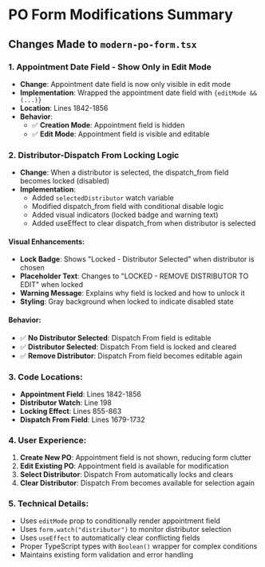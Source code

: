 # PO Form Modifications Summary

## Changes Made to `modern-po-form.tsx`

### 1. Appointment Date Field - Show Only in Edit Mode
- **Change**: Appointment date field is now only visible in edit mode
- **Implementation**: Wrapped the appointment date field with `{editMode && (...)}`
- **Location**: Lines 1842-1856
- **Behavior**: 
  - ✅ **Creation Mode**: Appointment field is hidden
  - ✅ **Edit Mode**: Appointment field is visible and editable

### 2. Distributor-Dispatch From Locking Logic
- **Change**: When a distributor is selected, the dispatch_from field becomes locked (disabled)
- **Implementation**: 
  - Added `selectedDistributor` watch variable
  - Modified dispatch_from field with conditional disable logic
  - Added visual indicators (locked badge and warning text)
  - Added useEffect to clear dispatch_from when distributor is selected

#### Visual Enhancements:
- **Lock Badge**: Shows "Locked - Distributor Selected" when distributor is chosen
- **Placeholder Text**: Changes to "LOCKED - REMOVE DISTRIBUTOR TO EDIT" when locked
- **Warning Message**: Explains why field is locked and how to unlock it
- **Styling**: Gray background when locked to indicate disabled state

#### Behavior:
- ✅ **No Distributor Selected**: Dispatch From field is editable
- ✅ **Distributor Selected**: Dispatch From field is locked and cleared
- ✅ **Remove Distributor**: Dispatch From field becomes editable again

### 3. Code Locations:
- **Appointment Field**: Lines 1842-1856
- **Distributor Watch**: Line 198
- **Locking Effect**: Lines 855-863
- **Dispatch From Field**: Lines 1679-1732

### 4. User Experience:
1. **Create New PO**: Appointment field is not shown, reducing form clutter
2. **Edit Existing PO**: Appointment field is available for modification
3. **Select Distributor**: Dispatch From automatically locks and clears
4. **Clear Distributor**: Dispatch From becomes available for selection again

### 5. Technical Details:
- Uses `editMode` prop to conditionally render appointment field
- Uses `form.watch("distributor")` to monitor distributor selection
- Uses `useEffect` to automatically clear conflicting fields
- Proper TypeScript types with `Boolean()` wrapper for complex conditions
- Maintains existing form validation and error handling